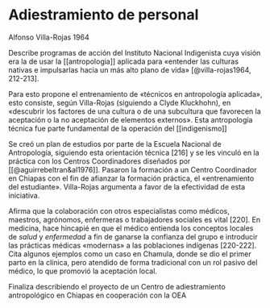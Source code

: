 # Adiestramiento de personal
Alfonso Villa-Rojas 1964

Describe programas de acción del Instituto Nacional Indigenista cuya visión era la de usar la [[antropologia]] aplicada para «entender las culturas nativas e impulsarlas hacia un más alto plano de vida» [@villa-rojas1964, 212-213].

Para esto propone el entrenamiento de «técnicos en antropología aplicada», esto consiste, según Villa-Rojas (siguiendo a Clyde Kluckhohn), en «descubrir los factores de una cultura o de una subcultura que favorecen la aceptación o la no aceptación de elementos externos». Esta antropología técnica fue parte fundamental de la operación del [[indigenismo]]

Se creó un plan de estudios por parte de la Escuela Nacional de Antropología, siguiendo esta orientación técnica [216] y se les vinculó en la práctica con los Centros Coordinadores diseñados por [[@aguirrebeltran&al1976]]. Pasaron la formación a un Centro Coordinador en Chiapas con el fin de afianzar la formación práctica, el «entrenamiento del estudiante». Villa-Rojas argumenta a favor de la efectividad de esta iniciativa.

Afirma que la colaboración con otros especialistas como médicos, maestros, agrónomos, enfermeras o trabajadores sociales es vital [220]. En medicina, hace hincapié en que el médico entienda los conceptos locales de *salud* y *enfermedad* a fin de ganarse la confianza del grupo e introducir las prácticas médicas «modernas» a las poblaciones indígenas [220-222]. Cita algunos ejemplos como un caso en Chamula, donde se dio el primer parto en la clínica, pero atendido de forma tradicional con un rol pasivo del médico, lo que promovió la aceptación local.

Finaliza describiendo el proyecto de un Centro de adiestramiento antropológico en Chiapas en cooperación con la OEA
